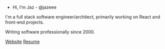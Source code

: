 - Hi, I’m Jaz - @jazeee

I'm a full stack software engineer/architect, primarily working on React and front-end projects.

Writing software professionally since 2000. 

[Website](https://www.jazeee.com)
[Resume](https://goo.gl/qWsPm)
